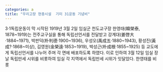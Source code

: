 ```yaml
---
categories: a
title: "우리고장 현충시설  기미 31운동 기념비"
---
```

3·1독립운동이 막 시작된 1919년 3월 2일 임실군 천도교구장 한영태(韓榮泰, 1878~1919)는 전주교구실을 통해 독립선언서를 전달받고 강계대(姜啓大·1884~1971), 박판덕(朴判德·1900~1936), 우성오(禹成五·1880~1943), 황성진(黃成?·1868~미상), 김영원(金榮遠·1853~1919), 박성근(朴成根·1855~1925) 등 교도에게 독립선언서를 나누어 주며 각 면에 배포하도록 하였다. 이로 인하여 3월 12일 임실 장날 독립만세 시위를 비롯하여 임실 각 지역에서 독립만세 시위가 잇달았다. 한영태를 비롯